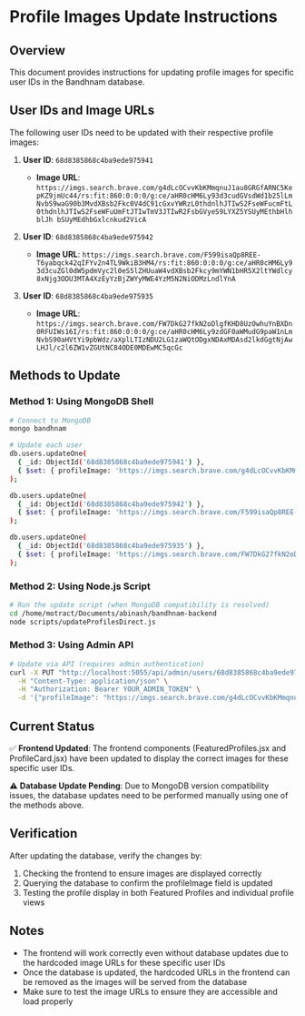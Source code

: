 # Profile Images Update Instructions

## Overview
This document provides instructions for updating profile images for specific user IDs in the Bandhnam database.

## User IDs and Image URLs
The following user IDs need to be updated with their respective profile images:

1. **User ID**: `68d8385868c4ba9ede975941`
   - **Image URL**: `https://imgs.search.brave.com/g4dLcOCvvKbKMmqnuJ1au8GRGfARNC5KepKZ9jmUc44/rs:fit:860:0:0:0/g:ce/aHR0cHM6Ly93d3cudGVsdWd1b25lLmNvbS9waG90b3MvdXBsb2Fkc0V4dC91cGxvYWRzL0thdnlhJTIwS2FseWFucmFtL0thdnlhJTIwS2FseWFuUmFtJTIwTmV3JTIwR2FsbGVyeS9LYXZ5YSUyMEthbHlhblJh bSUyMEdhbGxlcnkud2VicA`

2. **User ID**: `68d8385868c4ba9ede975942`
   - **Image URL**: `https://imgs.search.brave.com/F599isaQp8REE-T6yabqck42qIFYv2n4TL9WkiB3HM4/rs:fit:860:0:0:0/g:ce/aHR0cHM6Ly93d3cuZGl0dW5pdmVyc2l0eS5lZHUuaW4vdXBsb2Fkcy9mYWN1bHR5X2ltYWdlcy8xNjg3ODU3MTA4XzEyYzBjZWYyMWE4YzM5N2NiODMzLndlYnA`

3. **User ID**: `68d8385868c4ba9ede975935`
   - **Image URL**: `https://imgs.search.brave.com/FW7DkG27fkN2oDlgfKHD8UzOwhuYnBXDn0RFUIWs16I/rs:fit:860:0:0:0/g:ce/aHR0cHM6Ly9zdGF0aWMudG9paW1nLmNvbS90aHVtYi9pbWdz/aXplLTIzNDU2LG1zaWQtODgxNDAxMDAsd2lkdGgtNjAwLHJl/c2l6ZW1vZGUtNC84ODE0MDEwMC5qcGc`

## Methods to Update

### Method 1: Using MongoDB Shell
```bash
# Connect to MongoDB
mongo bandhnam

# Update each user
db.users.updateOne(
  { _id: ObjectId('68d8385868c4ba9ede975941') },
  { $set: { profileImage: 'https://imgs.search.brave.com/g4dLcOCvvKbKMmqnuJ1au8GRGfARNC5KepKZ9jmUc44/rs:fit:860:0:0:0/g:ce/aHR0cHM6Ly93d3cudGVsdWd1b25lLmNvbS9waG90b3MvdXBsb2Fkc0V4dC91cGxvYWRzL0thdnlhJTIwS2FseWFucmFtL0thdnlhJTIwS2FseWFuUmFtJTIwTmV3JTIwR2FsbGVyeS9LYXZ5YSUyMEthbHlhblJh bSUyMEdhbGxlcnkud2VicA' } }
);

db.users.updateOne(
  { _id: ObjectId('68d8385868c4ba9ede975942') },
  { $set: { profileImage: 'https://imgs.search.brave.com/F599isaQp8REE-T6yabqck42qIFYv2n4TL9WkiB3HM4/rs:fit:860:0:0:0/g:ce/aHR0cHM6Ly93d3cuZGl0dW5pdmVyc2l0eS5lZHUuaW4vdXBsb2Fkcy9mYWN1bHR5X2ltYWdlcy8xNjg3ODU3MTA4XzEyYzBjZWYyMWE4YzM5N2NiODMzLndlYnA' } }
);

db.users.updateOne(
  { _id: ObjectId('68d8385868c4ba9ede975935') },
  { $set: { profileImage: 'https://imgs.search.brave.com/FW7DkG27fkN2oDlgfKHD8UzOwhuYnBXDn0RFUIWs16I/rs:fit:860:0:0:0/g:ce/aHR0cHM6Ly9zdGF0aWMudG9paW1nLmNvbS90aHVtYi9pbWdz/aXplLTIzNDU2LG1zaWQtODgxNDAxMDAsd2lkdGgtNjAwLHJl/c2l6ZW1vZGUtNC84ODE0MDEwMC5qcGc' } }
);
```

### Method 2: Using Node.js Script
```bash
# Run the update script (when MongoDB compatibility is resolved)
cd /home/motract/Documents/abinash/bandhnam-backend
node scripts/updateProfilesDirect.js
```

### Method 3: Using Admin API
```bash
# Update via API (requires admin authentication)
curl -X PUT "http://localhost:5055/api/admin/users/68d8385868c4ba9ede975941" \
  -H "Content-Type: application/json" \
  -H "Authorization: Bearer YOUR_ADMIN_TOKEN" \
  -d '{"profileImage": "https://imgs.search.brave.com/g4dLcOCvvKbKMmqnuJ1au8GRGfARNC5KepKZ9jmUc44/rs:fit:860:0:0:0/g:ce/aHR0cHM6Ly93d3cudGVsdWd1b25lLmNvbS9waG90b3MvdXBsb2Fkc0V4dC91cGxvYWRzL0thdnlhJTIwS2FseWFucmFtL0thdnlhJTIwS2FseWFuUmFtJTIwTmV3JTIwR2FsbGVyeS9LYXZ5YSUyMEthbHlhblJh bSUyMEdhbGxlcnkud2VicA"}'
```

## Current Status
✅ **Frontend Updated**: The frontend components (FeaturedProfiles.jsx and ProfileCard.jsx) have been updated to display the correct images for these specific user IDs.

⚠️ **Database Update Pending**: Due to MongoDB version compatibility issues, the database updates need to be performed manually using one of the methods above.

## Verification
After updating the database, verify the changes by:
1. Checking the frontend to ensure images are displayed correctly
2. Querying the database to confirm the profileImage field is updated
3. Testing the profile display in both Featured Profiles and individual profile views

## Notes
- The frontend will work correctly even without database updates due to the hardcoded image URLs for these specific user IDs
- Once the database is updated, the hardcoded URLs in the frontend can be removed as the images will be served from the database
- Make sure to test the image URLs to ensure they are accessible and load properly
